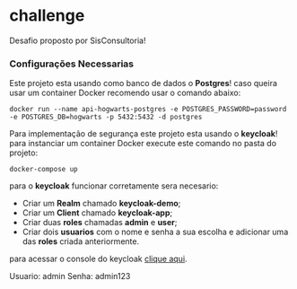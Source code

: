 # challenge
Desafio proposto por SisConsultoria!

### Configurações Necessarias

Este projeto esta usando como banco de dados o __Postgres__! caso queira usar um container Docker recomendo usar o comando abaixo:
```
docker run --name api-hogwarts-postgres -e POSTGRES_PASSWORD=password -e POSTGRES_DB=hogwarts -p 5432:5432 -d postgres 
``` 
 Para implementação de segurança este projeto esta usando o __keycloak__! para instanciar um container Docker execute este comando no pasta do projeto:
 ```
 docker-compose up 
 ``` 

para o __keycloak__ funcionar corretamente sera necesario:

- Criar um __Realm__ chamado __keycloak-demo__;
- Criar um __Client__ chamado __keycloak-app__;
- Criar duas __roles__ chamadas __admin__ e __user__;
- Criar dois __usuarios__ com o nome e senha a sua escolha e adicionar uma das __roles__ criada anteriormente.

para acessar o console do keycloak [clique aqui](http://localhost:9900/auth/).

Usuario: admin
Senha: admin123

